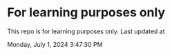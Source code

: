 # For learning purposes only
This repo is for learning purposes only.
Last updated at

Monday, July 1, 2024 3:47:30 PM

